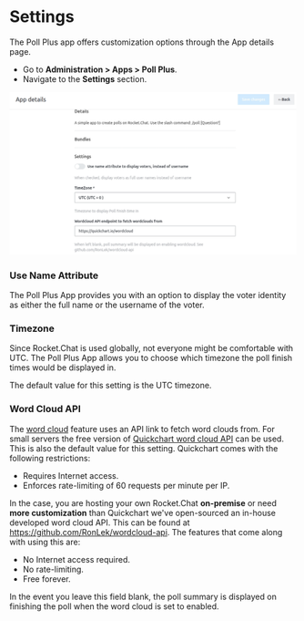 # Settings

The Poll Plus app offers customization options through the App details page. 

- Go to **Administration &gt; Apps &gt; Poll Plus**.
- Navigate to the **Settings** section.

![](../../../../.gitbook/assets/poll/poll_settings.jpg)

### Use Name Attribute
The Poll Plus App provides you with an option to display the voter identity as either the full name or the username of the voter.

### Timezone
Since Rocket.Chat is used globally, not everyone might be comfortable with UTC. The Poll Plus App allows you to choose which timezone the poll finish times would be displayed in.

The default value for this setting is the UTC timezone.

### Word Cloud API
The [word cloud](../guides/word-cloud.md) feature uses an API link to fetch word clouds from. For small servers the free version of [Quickchart word cloud API](http://quickchart.io/documentation/word-cloud-api/) can be used. This is also the default value for this setting. Quickchart comes with the following restrictions:
- Requires Internet access.
- Enforces rate-limiting of 60 requests per minute per IP.

In the case, you are hosting your own Rocket.Chat **on-premise** or need **more customization** than Quickchart we've open-sourced an in-house developed word cloud API. This can be found at https://github.com/RonLek/wordcloud-api. The features that come along with using this are:
- No Internet access required.
- No rate-limiting.
- Free forever.

In the event you leave this field blank, the poll summary is displayed on finishing the poll when the word cloud is set to enabled.
